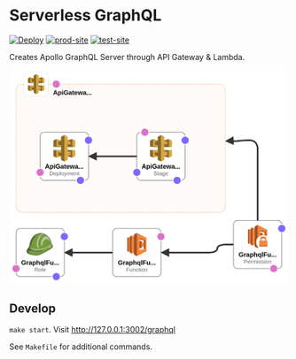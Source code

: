 # Serverless GraphQL
[![Deploy][deploy_badge]][deploy]
[![prod-site][prod_site_badge]][prod_site]
[![test-site][test_site_badge]][test_site]


Creates Apollo GraphQL Server through API Gateway & Lambda.

![Design][design]

## Develop
`make start`. Visit http://127.0.0.1:3002/graphql

See `Makefile` for additional commands.

[deploy_badge]: https://github.com/rdok/serverless-graphql/workflows/Deploy/badge.svg
[deploy]: https://github.com/rdok/serverless-graphql/actions/workflows/build-deploy.yml
[test_site_badge]: https://img.shields.io/badge/test-orange?style=flat-square&logo=amazon-aws
[test_site]: https://ekgkan90nf.execute-api.eu-west-1.amazonaws.com/Prod/graphql
[prod_site_badge]: https://img.shields.io/badge/prod-blue?style=flat-square&logo=amazon-aws
[prod_site]: https://7kjha4oyu1.execute-api.eu-west-1.amazonaws.com/Prod/graphql
[design]: ./design.png
